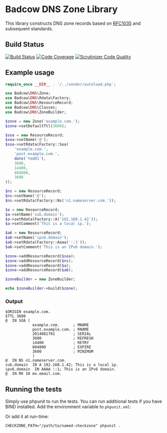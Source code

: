 Badcow DNS Zone Library
=======================

This library constructs DNS zone records based on [RFC1035](http://www.ietf.org/rfc/rfc1035.txt) and subsequent standards.

## Build Status
[![Build Status](https://travis-ci.org/Badcow/DNS.png)](https://travis-ci.org/Badcow/DNS) [![Code Coverage](https://scrutinizer-ci.com/g/Badcow/DNS/badges/coverage.png?b=master)](https://scrutinizer-ci.com/g/Badcow/DNS/?branch=master) [![Scrutinizer Code Quality](https://scrutinizer-ci.com/g/Badcow/DNS/badges/quality-score.png?b=master)](https://scrutinizer-ci.com/g/Badcow/DNS/?branch=master)

## Example usage

```php
require_once __DIR__ . '/../vendor/autoload.php';

use Badcow\DNS\Zone;
use Badcow\DNS\Rdata\Factory;
use Badcow\DNS\ResourceRecord;
use Badcow\DNS\Classes;
use Badcow\DNS\ZoneBuilder;

$zone = new Zone('example.com.');
$zone->setDefaultTtl(3600);

$soa = new ResourceRecord;
$soa->setName('@');
$soa->setRdata(Factory::Soa(
    'example.com.',
    'post.example.com.',
    date('Ymd01'),
    3600,
    14400,
    604800,
    3600
));

$ns = new ResourceRecord;
$ns->setName('@');
$ns->setRdata(Factory::Ns('n1.nameserver.com.'));

$a = new ResourceRecord;
$a->setName('sub.domain');
$a->setRdata(Factory::A('192.168.1.42'));
$a->setComment('This is a local ip.');

$a6 = new ResourceRecord;
$a6->setName('ipv6.domain');
$a6->setRdata(Factory::Aaaa('::1'));
$a6->setComment('This is an IPv6 domain.');

$zone->addResourceRecord($soa);
$zone->addResourceRecord($ns);
$zone->addResourceRecord($a);
$zone->addResourceRecord($a6);

$zoneBuilder = new ZoneBuilder;

echo $zoneBuilder->build($zone);
```

### Output

    $ORIGIN example.com.
    $TTL 3600
    @  IN SOA (
                example.com.      ; MNAME
                post.example.com. ; RNAME
                2014081701        ; SERIAL
                3600              ; REFRESH
                14400             ; RETRY
                604800            ; EXPIRE
                3600              ; MINIMUM
                )
    @  IN NS n1.nameserver.com.
    sub.domain  IN A 192.168.1.42; This is a local ip.
    ipv6.domain  IN AAAA ::1; This is an IPv6 domain.
    @  IN MX 10 mx.email.com.

## Running the tests

Simply use phpunit to run the tests. You can run additional tests if you have BIND installed. Add the environment variable to `phpunit.xml`:
    <env name="CHECKZONE_PATH" value="/path/to/named-checkzone"/>

Or add it at run-time:

    CHECKZONE_PATH="/path/to/named-checkzone" phpunit .

